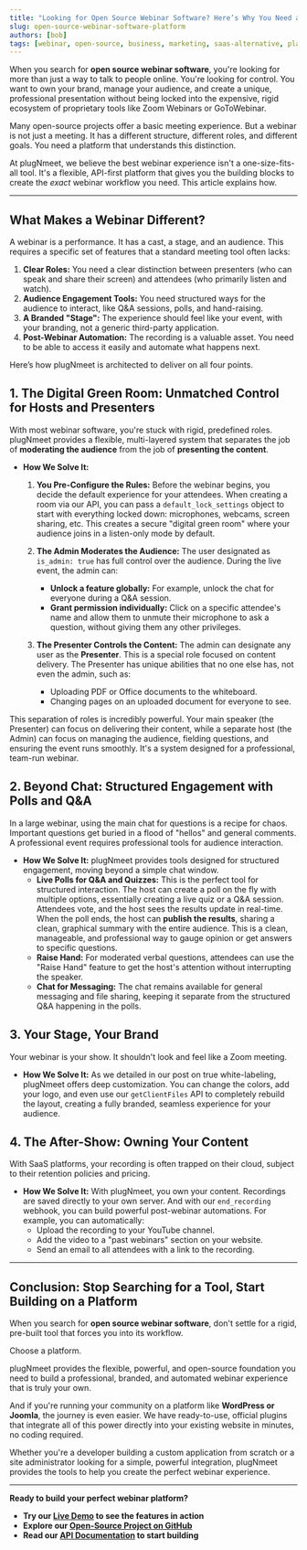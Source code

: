 ```yaml
---
title: "Looking for Open Source Webinar Software? Here’s Why You Need a Platform, Not Just a Tool."
slug: open-source-webinar-software-platform
authors: [bob]
tags: [webinar, open-source, business, marketing, saas-alternative, platform]
---
```


When you search for **open source webinar software**, you're looking for more than just a way to talk to people online. You're looking for control. You want to own your brand, manage your audience, and create a unique, professional presentation without being locked into the expensive, rigid ecosystem of proprietary tools like Zoom Webinars or GoToWebinar.

Many open-source projects offer a basic meeting experience. But a webinar is not just a meeting. It has a different structure, different roles, and different goals. You need a platform that understands this distinction.

At plugNmeet, we believe the best webinar experience isn't a one-size-fits-all tool. It's a flexible, API-first platform that gives you the building blocks to create the *exact* webinar workflow you need. This article explains how.

<!--truncate-->

---

## What Makes a Webinar Different?

A webinar is a performance. It has a cast, a stage, and an audience. This requires a specific set of features that a standard meeting tool often lacks:

1.  **Clear Roles:** You need a clear distinction between presenters (who can speak and share their screen) and attendees (who primarily listen and watch).
2.  **Audience Engagement Tools:** You need structured ways for the audience to interact, like Q&A sessions, polls, and hand-raising.
3.  **A Branded "Stage":** The experience should feel like your event, with your branding, not a generic third-party application.
4.  **Post-Webinar Automation:** The recording is a valuable asset. You need to be able to access it easily and automate what happens next.

Here’s how plugNmeet is architected to deliver on all four points.

## 1. The Digital Green Room: Unmatched Control for Hosts and Presenters

With most webinar software, you're stuck with rigid, predefined roles. plugNmeet provides a flexible, multi-layered system that separates the job of **moderating the audience** from the job of **presenting the content**.

*   **How We Solve It:**
    1.  **You Pre-Configure the Rules:** Before the webinar begins, you decide the default experience for your attendees. When creating a room via our API, you can pass a `default_lock_settings` object to start with everything locked down: microphones, webcams, screen sharing, etc. This creates a secure "digital green room" where your audience joins in a listen-only mode by default.

    2.  **The Admin Moderates the Audience:** The user designated as `is_admin: true` has full control over the audience. During the live event, the admin can:
        *   **Unlock a feature globally:** For example, unlock the chat for everyone during a Q&A session.
        *   **Grant permission individually:** Click on a specific attendee's name and allow them to unmute their microphone to ask a question, without giving them any other privileges.

    3.  **The Presenter Controls the Content:** The admin can designate any user as the **Presenter**. This is a special role focused on content delivery. The Presenter has unique abilities that no one else has, not even the admin, such as:
        *   Uploading PDF or Office documents to the whiteboard.
        *   Changing pages on an uploaded document for everyone to see.

This separation of roles is incredibly powerful. Your main speaker (the Presenter) can focus on delivering their content, while a separate host (the Admin) can focus on managing the audience, fielding questions, and ensuring the event runs smoothly. It's a system designed for a professional, team-run webinar.

## 2. Beyond Chat: Structured Engagement with Polls and Q&A

In a large webinar, using the main chat for questions is a recipe for chaos. Important questions get buried in a flood of "hellos" and general comments. A professional event requires professional tools for audience interaction.

*   **How We Solve It:** plugNmeet provides tools designed for structured engagement, moving beyond a simple chat window.
    *   **Live Polls for Q&A and Quizzes:** This is the perfect tool for structured interaction. The host can create a poll on the fly with multiple options, essentially creating a live quiz or a Q&A session. Attendees vote, and the host sees the results update in real-time. When the poll ends, the host can **publish the results**, sharing a clean, graphical summary with the entire audience. This is a clean, manageable, and professional way to gauge opinion or get answers to specific questions.
    *   **Raise Hand:** For moderated verbal questions, attendees can use the "Raise Hand" feature to get the host's attention without interrupting the speaker.
    *   **Chat for Messaging:** The chat remains available for general messaging and file sharing, keeping it separate from the structured Q&A happening in the polls.

## 3. Your Stage, Your Brand

Your webinar is your show. It shouldn't look and feel like a Zoom meeting.

*   **How We Solve It:** As we detailed in our post on true white-labeling, plugNmeet offers deep customization. You can change the colors, add your logo, and even use our `getClientFiles` API to completely rebuild the layout, creating a fully branded, seamless experience for your audience.

## 4. The After-Show: Owning Your Content

With SaaS platforms, your recording is often trapped on their cloud, subject to their retention policies and pricing.

*   **How We Solve It:** With plugNmeet, you own your content. Recordings are saved directly to your own server. And with our `end_recording` webhook, you can build powerful post-webinar automations. For example, you can automatically:
    *   Upload the recording to your YouTube channel.
    *   Add the video to a "past webinars" section on your website.
    *   Send an email to all attendees with a link to the recording.

---

## Conclusion: Stop Searching for a Tool, Start Building on a Platform

When you search for **open source webinar software**, don't settle for a rigid, pre-built tool that forces you into its workflow.

Choose a platform.

plugNmeet provides the flexible, powerful, and open-source foundation you need to build a professional, branded, and automated webinar experience that is truly your own.

And if you're running your community on a platform like **WordPress or Joomla**, the journey is even easier. We have ready-to-use, official plugins that integrate all of this power directly into your existing website in minutes, no coding required.

Whether you're a developer building a custom application from scratch or a site administrator looking for a simple, powerful integration, plugNmeet provides the tools to help you create the perfect webinar experience.

---
**Ready to build your perfect webinar platform?**

*   **Try our [Live Demo](https://demo.plugnmeet.com/landing.html) to see the features in action**
*   **Explore our [Open-Source Project on GitHub](https://github.com/mynaparrot/plugNmeet-server)**
*   **Read our [API Documentation](/docs/api/intro) to start building**
